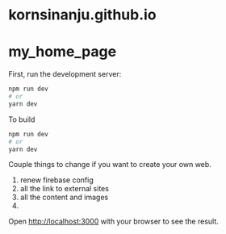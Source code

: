# kornsinanju.github.io
# my_home_page

First, run the development server:

```bash
npm run dev
# or
yarn dev
```

To build
```bash
npm run dev
# or
yarn dev
```

Couple things to change if you want to create your own web.
1. renew firebase config
2. all the link to external sites
3. all the content and images
4. 

Open [http://localhost:3000](http://localhost:3000) with your browser to see the result.
